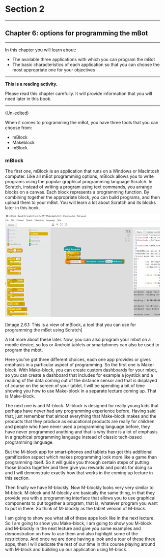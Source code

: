 # Section 2

---

## Chapter 6: options for programming the mBot

---

In this chapter you will learn about:

* The available three applications with which you can program the mBot
* The basic characteristics of each application so that you can choose the most appropriate one for your objectives

---

**This is a reading activity.**

Please read this chapter carefully. It will provide information that you will need later in this book. 

---

\(Un-edited\)

When it comes to programming the mBot, you have three tools that you can choose from:

* mBlock
* Makeblock
* mBlock

### mBlock

The first one, mBlock is an application that runs on a Windows or Macintosh computer. Like all mBot programming options, mBlock allows you to write programs using the popular graphical programming language Scratch. In Scratch, instead of writing a program using text commands, you arrange blocks on a canvas. Each block represents a programming function. By combining together the appropriate block, you can build programs, and then upload them to your mBot. You will learn a lot about Scratch and its blocks later in this book.

![](/assets/2017-03-17_16-33-42.png)

\[Image 2.6.1: This is a view of mBlock, a tool that you can use for programming the mBot using Scratch\]

A lot more about these later. Now, you can also program your mbot on a mobile device, so Ios or Android tablets or smartphones can also be used to program the mbot.

Here you've got three different choices, each one app provides or gives emphasis in a particular aspect of programming. So the first one is Make-block. With Make-block, you can create custom dashboards for your mbot, so you can create a dashboard that includes for example a joystick and a reading of the data coming out of the distance sensor and that is displayed of course on the screen of your tablet. I will be spending a bit of time showing you how to use Make-block in a separate lecture coming up. That is Make-block.

The next one is and M-block. M-block is designed for really young kids that perhaps have never had any programming experience before. Having said that, just remember that almost everything that Make-block makes and the products that they produce as educational products are really for children and people who have never used a programming language before, they have never programmed anything and that is why there is a lot of emphasis in a graphical programming language instead of classic tech-based programming language.

But the M-block app for smart-phones and tablets has got this additional gamification aspect which makes programming look more like a game than programming itself. So it will guide you through certain steps of putting those blocks together and then give you rewards and points for doing so and I will demonstrate exactly how that works in the coming up lecture in this section.

Then finally we have M-blockly. Now M-blockly looks very very similar to M-block. M-block and M-blockly are basically the same thing, in that they provide you with a programming interface that allows you to use graphical components to put together a program, that is, whatever program you want to put in there. So think of M-blockly as the tablet version of M-block.

I am going to show you what all of these apps look like in the next lecture. So I am going to show you Make-block, I am going to show you M-block and M-blockly in the next lecture and give you some examples and demonstration on how to use them and also highlight some of the restrictions. And once we are done having a look and a tour of these three apps, then I will dedicate the rest of our time in this course playing around with M-block and building up our application using M-block.

